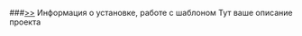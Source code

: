 ###[>>](./doc/about-boilerplate.md) Информация о установке, работе c шаблоном
Тут ваше описание проекта

[//]: # (тут ваш комментарий)
